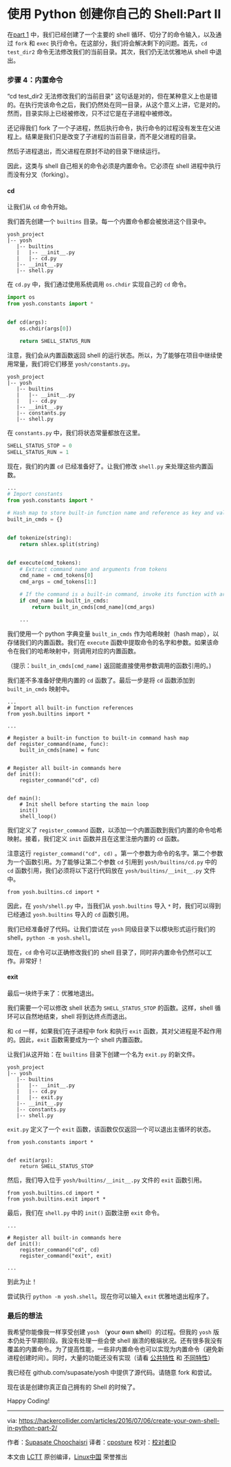 使用 Python 创建你自己的 Shell:Part II
===========================================

在[part 1][1] 中，我们已经创建了一个主要的 shell 循环、切分了的命令输入，以及通过 `fork` 和 `exec` 执行命令。在这部分，我们将会解决剩下的问题。首先，`cd test_dir2` 命令无法修改我们的当前目录。其次，我们仍无法优雅地从 shell 中退出。

### 步骤 4：内置命令

“cd test_dir2 无法修改我们的当前目录” 这句话是对的，但在某种意义上也是错的。在执行完该命令之后，我们仍然处在同一目录，从这个意义上讲，它是对的。然而，目录实际上已经被修改，只不过它是在子进程中被修改。

还记得我们 fork 了一个子进程，然后执行命令，执行命令的过程没有发生在父进程上。结果是我们只是改变了子进程的当前目录，而不是父进程的目录。

然后子进程退出，而父进程在原封不动的目录下继续运行。

因此，这类与 shell 自己相关的命令必须是内置命令。它必须在 shell 进程中执行而没有分叉（forking）。

#### cd

让我们从 `cd` 命令开始。

我们首先创建一个 `builtins` 目录。每一个内置命令都会被放进这个目录中。

```shell
yosh_project
|-- yosh
   |-- builtins
   |   |-- __init__.py
   |   |-- cd.py
   |-- __init__.py
   |-- shell.py
```

在 `cd.py` 中，我们通过使用系统调用 `os.chdir` 实现自己的 `cd` 命令。

```python
import os
from yosh.constants import *


def cd(args):
    os.chdir(args[0])

    return SHELL_STATUS_RUN
```

注意，我们会从内置函数返回 shell 的运行状态。所以，为了能够在项目中继续使用常量，我们将它们移至 `yosh/constants.py`。

```shell
yosh_project
|-- yosh
   |-- builtins
   |   |-- __init__.py
   |   |-- cd.py
   |-- __init__.py
   |-- constants.py
   |-- shell.py
```

在 `constants.py` 中，我们将状态常量都放在这里。

```python
SHELL_STATUS_STOP = 0
SHELL_STATUS_RUN = 1
```

现在，我们的内置 `cd` 已经准备好了。让我们修改 `shell.py` 来处理这些内置函数。

```python
...
# Import constants
from yosh.constants import *

# Hash map to store built-in function name and reference as key and value
built_in_cmds = {}


def tokenize(string):
    return shlex.split(string)


def execute(cmd_tokens):
    # Extract command name and arguments from tokens
    cmd_name = cmd_tokens[0]
    cmd_args = cmd_tokens[1:]

    # If the command is a built-in command, invoke its function with arguments
    if cmd_name in built_in_cmds:
        return built_in_cmds[cmd_name](cmd_args)

    ...
```

我们使用一个 python 字典变量 `built_in_cmds` 作为哈希映射（hash map），以存储我们的内置函数。我们在 `execute` 函数中提取命令的名字和参数。如果该命令在我们的哈希映射中，则调用对应的内置函数。

（提示：`built_in_cmds[cmd_name]` 返回能直接使用参数调用的函数引用的。)

我们差不多准备好使用内置的 `cd` 函数了。最后一步是将 `cd` 函数添加到 `built_in_cmds` 映射中。

```
...
# Import all built-in function references
from yosh.builtins import *

...

# Register a built-in function to built-in command hash map
def register_command(name, func):
    built_in_cmds[name] = func


# Register all built-in commands here
def init():
    register_command("cd", cd)


def main():
    # Init shell before starting the main loop
    init()
    shell_loop()
```

我们定义了 `register_command` 函数，以添加一个内置函数到我们内置的命令哈希映射。接着，我们定义 `init` 函数并且在这里注册内置的 `cd` 函数。

注意这行 `register_command("cd", cd)` 。第一个参数为命令的名字。第二个参数为一个函数引用。为了能够让第二个参数 `cd` 引用到 `yosh/builtins/cd.py` 中的 `cd` 函数引用，我们必须将以下这行代码放在 `yosh/builtins/__init__.py` 文件中。

```
from yosh.builtins.cd import *
```

因此，在 `yosh/shell.py` 中，当我们从 `yosh.builtins` 导入 `*` 时，我们可以得到已经通过 `yosh.builtins` 导入的 `cd` 函数引用。

我们已经准备好了代码。让我们尝试在 `yosh` 同级目录下以模块形式运行我们的 shell，`python -m yosh.shell`。

现在，`cd` 命令可以正确修改我们的 shell 目录了，同时非内置命令仍然可以工作。非常好！

#### exit

最后一块终于来了：优雅地退出。

我们需要一个可以修改 shell 状态为 `SHELL_STATUS_STOP` 的函数。这样，shell 循环可以自然地结束，shell 将到达终点而退出。

和 `cd` 一样，如果我们在子进程中 fork 和执行 `exit` 函数，其对父进程是不起作用的。因此，`exit` 函数需要成为一个 shell 内置函数。

让我们从这开始：在 `builtins` 目录下创建一个名为 `exit.py` 的新文件。

```
yosh_project
|-- yosh
   |-- builtins
   |   |-- __init__.py
   |   |-- cd.py
   |   |-- exit.py
   |-- __init__.py
   |-- constants.py
   |-- shell.py
```

`exit.py` 定义了一个 `exit` 函数，该函数仅仅返回一个可以退出主循环的状态。

```
from yosh.constants import *


def exit(args):
    return SHELL_STATUS_STOP
```

然后，我们导入位于 `yosh/builtins/__init__.py` 文件的 `exit` 函数引用。

```
from yosh.builtins.cd import *
from yosh.builtins.exit import *
```

最后，我们在 `shell.py` 中的 `init()` 函数注册 `exit` 命令。


```
...

# Register all built-in commands here
def init():
    register_command("cd", cd)
    register_command("exit", exit)

...
```

到此为止！

尝试执行 `python -m yosh.shell`。现在你可以输入 `exit` 优雅地退出程序了。

### 最后的想法

我希望你能像我一样享受创建 `yosh` （**y**our **o**wn **sh**ell）的过程。但我的 `yosh` 版本仍处于早期阶段。我没有处理一些会使 shell 崩溃的极端状况。还有很多我没有覆盖的内置命令。为了提高性能，一些非内置命令也可以实现为内置命令（避免新进程创建时间）。同时，大量的功能还没有实现（请看 [公共特性](http://tldp.org/LDP/Bash-Beginners-Guide/html/x7243.html) 和 [不同特性](http://www.tldp.org/LDP/intro-linux/html/x12249.html)）

我已经在 github.com/supasate/yosh 中提供了源代码。请随意 fork 和尝试。

现在该是创建你真正自己拥有的 Shell 的时候了。

Happy Coding!

--------------------------------------------------------------------------------

via: https://hackercollider.com/articles/2016/07/06/create-your-own-shell-in-python-part-2/

作者：[Supasate Choochaisri][a]
译者：[cposture](https://github.com/cposture)
校对：[校对者ID](https://github.com/校对者ID)

本文由 [LCTT](https://github.com/LCTT/TranslateProject) 原创编译，[Linux中国](https://linux.cn/) 荣誉推出

[a]: https://disqus.com/by/supasate_choochaisri/
[1]: https://hackercollider.com/articles/2016/07/05/create-your-own-shell-in-python-part-1/
[2]: http://tldp.org/LDP/Bash-Beginners-Guide/html/x7243.html
[3]: http://www.tldp.org/LDP/intro-linux/html/x12249.html
[4]: https://github.com/supasate/yosh
